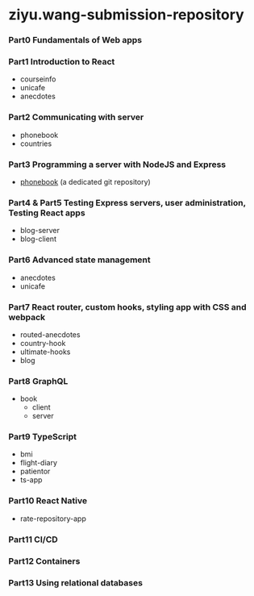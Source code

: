 # ziyu.wang-submission-repository

### Part0 Fundamentals of Web apps

### Part1 Introduction to React

- courseinfo
- unicafe
- anecdotes

### Part2 Communicating with server

- phonebook
- countries

### Part3 Programming a server with NodeJS and Express

- [phonebook](https://github.com/mercurywang/phonebook) (a dedicated git repository)

### Part4 & Part5 Testing Express servers, user administration, Testing React apps

- blog-server
- blog-client

### Part6 Advanced state management

- anecdotes
- unicafe

### Part7 React router, custom hooks, styling app with CSS and webpack

- routed-anecdotes
- country-hook
- ultimate-hooks
- blog

### Part8 GraphQL

- book
  - client
  - server

### Part9 TypeScript

- bmi
- flight-diary
- patientor
- ts-app

### Part10 React Native

- rate-repository-app

### Part11 CI/CD

### Part12 Containers

### Part13 Using relational databases

